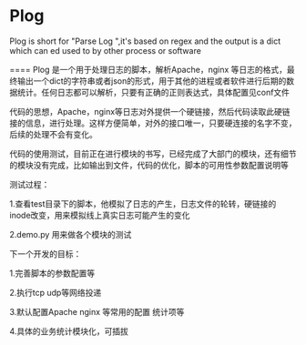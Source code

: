 Plog
====

Plog is short for "Parse Log ",it's based on regex and  the output  is a  dict which can ed  used to by  other process or software

====
Plog  是一个用于处理日志的脚本，解析Apache，nginx 等日志的格式，最终输出一个dict的字符串或者json的形式，用于其他的进程或者软件进行后期的数据统计。任何日志都可以解析，只要有正确的正则表达式，具体配置见conf文件


代码的思想，Apache，nginx等日志对外提供一个硬链接，然后代码读取此硬链接的信息，进行处理。这样方便简单，对外的接口唯一，只要硬连接的名字不变，后续的处理不会有变化。

代码的使用测试，目前正在进行模块的书写，已经完成了大部门的模块，还有细节的模块没有完成，比如输出到文件，代码的优化，脚本的可用性参数配置说明等 

测试过程：

1.查看test目录下的脚本，他模拟了日志的产生，日志文件的轮转，硬链接的inode改变，用来模拟线上真实日志可能产生的变化

2.demo.py 用来做各个模块的测试

下一个开发的目标：

1.完善脚本的参数配置等

2.执行tcp udp等网络投递

3.默认配置Apache nginx 等常用的配置 统计项等

4.具体的业务统计模块化，可插拔
